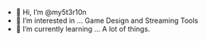 - 👋 Hi, I’m @my5t3r10n
- 👀 I’m interested in ... Game Design and Streaming Tools
- 🌱 I’m currently learning ... A lot of things.


<!---
my5t3r10n/my5t3r10n is a ✨ special ✨ repository because its `README.md` (this file) appears on your GitHub profile.
You can click the Preview link to take a look at your changes.
--->
